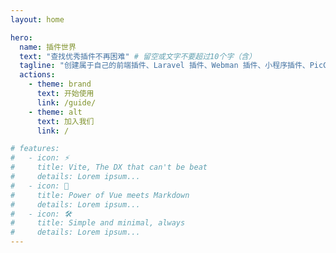 ```yaml
---
layout: home

hero:
  name: 插件世界
  text: "查找优秀插件不再困难" # 留空或文字不要超过10个字（含）
  tagline: "创建属于自己的前端插件、Laravel 插件、Webman 插件、小程序插件、PicGO 插件" # 每22字自动换行
  actions:
    - theme: brand
      text: 开始使用
      link: /guide/
    - theme: alt
      text: 加入我们
      link: /

# features:
#   - icon: ⚡️
#     title: Vite, The DX that can't be beat
#     details: Lorem ipsum...
#   - icon: 🖖
#     title: Power of Vue meets Markdown
#     details: Lorem ipsum...
#   - icon: 🛠️
#     title: Simple and minimal, always
#     details: Lorem ipsum...
---
```

